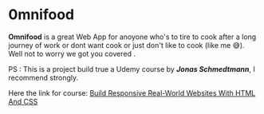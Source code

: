 # 0mnifood

**Omnifood** is a great Web App for anoyone who's to tire to cook after a long journey of work or dont want cook or just don't like to cook (like me 😅). Well not to worry we got you covered .

PS : This is a project build true a Udemy course by **_Jonas Schmedtmann_**, I recommend strongly.

Here the link for course:
[Build Responsive Real-World Websites With HTML And CSS](https://www.udemy.com/course/design-and-develop-a-killer-website-with-html5-and-css3/?kw=build+html&src=sac)
